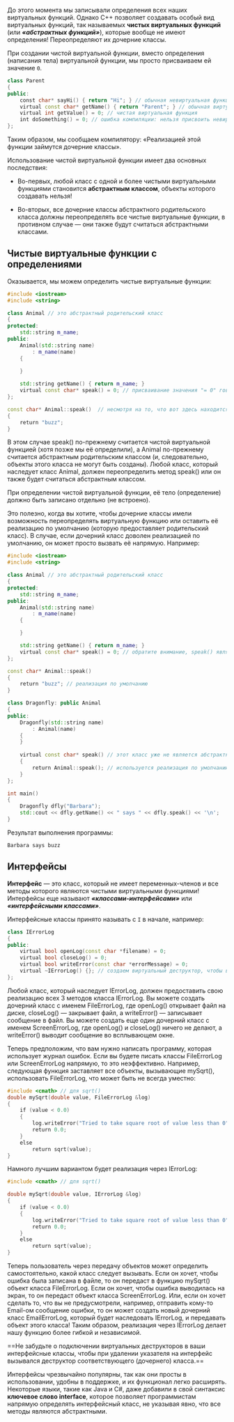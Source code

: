 До этого момента мы записывали определения всех наших виртуальных функций. Однако C++ позволяет создавать особый вид виртуальных функций, так называемых **чистых виртуальных функций** (или **_«абстрактных функций»_**), которые вообще не имеют определения! Переопределяют их дочерние классы.

При создании чистой виртуальной функции, вместо определения (написания тела) виртуальной функции, мы просто присваиваем ей значение `0`.

```cpp
class Parent
{
public:
    const char* sayHi() { return "Hi"; } // обычная невиртуальная функция    
    virtual const char* getName() { return "Parent"; } // обычная виртуальная функция
    virtual int getValue() = 0; // чистая виртуальная функция
    int doSomething() = 0; // ошибка компиляции: нельзя присвоить невиртуальным функциям значение 0
};
```

Таким образом, мы сообщаем компилятору: «Реализацией этой функции займутся дочерние классы».

Использование чистой виртуальной функции имеет два основных последствия:

- Во-первых, любой класс с одной и более чистыми виртуальными функциями становится **абстрактным классом**, объекты которого создавать нельзя!

- Во-вторых, все дочерние классы абстрактного родительского класса должны переопределять все чистые виртуальные функции, в противном случае — они также будут считаться абстрактными классами.
## Чистые виртуальные функции с определениями

Оказывается, мы можем определить чистые виртуальные функции:

```cpp
#include <iostream>
#include <string>

class Animal // это абстрактный родительский класс
{
protected:
    std::string m_name;
public:
    Animal(std::string name)
        : m_name(name)
    {

    }
    
    std::string getName() { return m_name; }
    virtual const char* speak() = 0; // присваивание значения "= 0" говорит о том, что эта функция является чистой виртуальной функцией
};

const char* Animal::speak()  // несмотря на то, что вот здесь находится её определение
{
    return "buzz";
}
```

В этом случае speak() по-прежнему считается чистой виртуальной функцией (хотя позже мы её определили), а Animal по-прежнему считается абстрактным родительским классом (и, следовательно, объекты этого класса не могут быть созданы). Любой класс, который наследует класс Animal, должен переопределить метод speak() или он также будет считаться абстрактным классом.

При определении чистой виртуальной функции, её тело (определение) должно быть записано отдельно (не встроено).

Это полезно, когда вы хотите, чтобы дочерние классы имели возможность переопределять виртуальную функцию или оставить её реализацию по умолчанию (которую предоставляет родительский класс). В случае, если дочерний класс доволен реализацией по умолчанию, он может просто вызвать её напрямую. Например:

```cpp
#include <iostream>
#include <string>

class Animal // это абстрактный родительский класс
{
protected:
    std::string m_name;
public:
    Animal(std::string name)
        : m_name(name)
    {

    }

    std::string getName() { return m_name; }
    virtual const char* speak() = 0; // обратите внимание, speak() является чистой виртуальной функцией
};

const char* Animal::speak()
{
    return "buzz"; // реализация по умолчанию
}

class Dragonfly: public Animal
{
public:
    Dragonfly(std::string name)
        : Animal(name)
    {
    }
    
    virtual const char* speak() // этот класс уже не является абстрактным, так как мы переопределили функцию speak()
    {
        return Animal::speak(); // используется реализация по умолчанию класса Animal
    }
};

int main()
{
    Dragonfly dfly("Barbara");
    std::cout << dfly.getName() << " says " << dfly.speak() << '\n';
}
```

Результат выполнения программы:

```
Barbara says buzz
```
## Интерфейсы

**Интерфейс** — это класс, который не имеет переменных-членов и все методы которого являются чистыми виртуальными функциями! Интерфейсы еще называют **_«классами-интерфейсами»_** или **_«интерфейсными классами»_**.

Интерфейсные классы принято называть с `I` в начале, например:

```cpp
class IErrorLog
{
public:
    virtual bool openLog(const char *filename) = 0;
    virtual bool closeLog() = 0;
    virtual bool writeError(const char *errorMessage) = 0;
    virtual ~IErrorLog() {}; // создаем виртуальный деструктор, чтобы вызывался соответствующий деструктор дочернего класса в случае, если удалим указатель на IErrorLog
};
```

Любой класс, который наследует IErrorLog, должен предоставить свою реализацию всех 3 методов класса IErrorLog. Вы можете создать дочерний класс с именем FileErrorLog, где openLog() открывает файл на диске, closeLog() — закрывает файл, а writeError() — записывает сообщение в файл. Вы можете создать еще один дочерний класс с именем ScreenErrorLog, где openLog() и closeLog() ничего не делают, а writeError() выводит сообщение во всплывающем окне.

Теперь предположим, что вам нужно написать программу, которая использует журнал ошибок. Если вы будете писать классы FileErrorLog или ScreenErrorLog напрямую, то это неэффективно. Например, следующая функция заставляет все объекты, вызывающие mySqrt(), использовать FileErrorLog, что может быть не всегда уместно:

```cpp
#include <cmath> // для sqrt()
double mySqrt(double value, FileErrorLog &log)
{
    if (value < 0.0)
    {
        log.writeError("Tried to take square root of value less than 0");
        return 0.0;
    }
    else
        return sqrt(value);
}
```

Намного лучшим вариантом будет реализация через IErrorLog:

```cpp
#include <cmath> // для sqrt()

double mySqrt(double value, IErrorLog &log)
{
    if (value < 0.0)
    {
        log.writeError("Tried to take square root of value less than 0");
        return 0.0;
    }
    else
        return sqrt(value);
}
```

Теперь пользователь через передачу объектов может определить самостоятельно, какой класс следует вызывать. Если он хочет, чтобы ошибка была записана в файле, то он передаст в функцию mySqrt() объект класса FileErrorLog. Если он хочет, чтобы ошибка выводилась на экран, то он передаст объект класса ScreenErrorLog. Или, если он хочет сделать то, что вы не предусмотрели, например, отправить кому-то Email-ом сообщение ошибки, то он может создать новый дочерний класс EmailErrorLog, который будет наследовать IErrorLog, и передавать объект этого класса! Таким образом, реализация через IErrorLog делает нашу функцию более гибкой и независимой.

==Не забудьте о подключении виртуальных деструкторов в ваши интерфейсные классы, чтобы при удалении указателя на интерфейс вызывался деструктор соответствующего (дочернего) класса.==

Интерфейсы чрезвычайно популярны, так как они просты в использовании, удобны в поддержке, и их функционал легко расширять. Некоторые языки, такие как Java и C#, даже добавили в свой синтаксис **ключевое слово interface**, которое позволяет программистам напрямую определять интерфейсный класс, не указывая явно, что все методы являются абстрактными.

